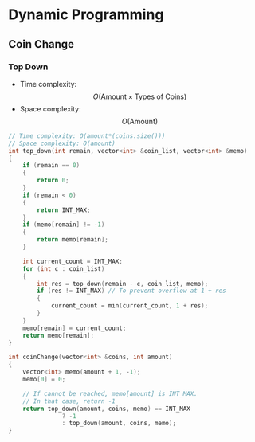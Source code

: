 # Dynamic Programming


## Coin Change
### Top Down
- Time complexity: $$O(\text{Amount} \times \text{Types of Coins})$$
- Space complexity: $$O(\text{Amount})$$
```cpp
// Time complexity: O(amount*(coins.size()))
// Space complexity: O(amount)
int top_down(int remain, vector<int> &coin_list, vector<int> &memo)
{
    if (remain == 0)
    {
        return 0;
    }
    if (remain < 0)
    {
        return INT_MAX;
    }
    if (memo[remain] != -1)
    {
        return memo[remain];
    }

    int current_count = INT_MAX;
    for (int c : coin_list)
    {
        int res = top_down(remain - c, coin_list, memo);
        if (res != INT_MAX) // To prevent overflow at 1 + res
        {
            current_count = min(current_count, 1 + res);
        }
    }
    memo[remain] = current_count;
    return memo[remain];
}

int coinChange(vector<int> &coins, int amount)
{
    vector<int> memo(amount + 1, -1);
    memo[0] = 0;

    // If cannot be reached, memo[amount] is INT_MAX.
    // In that case, return -1
    return top_down(amount, coins, memo) == INT_MAX
               ? -1
               : top_down(amount, coins, memo);
}
```

